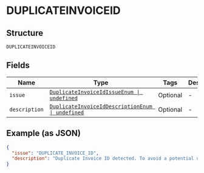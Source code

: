 
# DUPLICATEINVOICEID

## Structure

`DUPLICATEINVOICEID`

## Fields

| Name | Type | Tags | Description |
|  --- | --- | --- | --- |
| `issue` | [`DuplicateInvoiceIdIssueEnum \| undefined`](../../doc/models/duplicate-invoice-id-issue-enum.md) | Optional | - |
| `description` | [`DuplicateInvoiceIdDescriptionEnum \| undefined`](../../doc/models/duplicate-invoice-id-description-enum.md) | Optional | - |

## Example (as JSON)

```json
{
  "issue": "DUPLICATE_INVOICE_ID",
  "description": "Duplicate Invoice ID detected. To avoid a potential duplicate transaction your account setting requires that Invoice Id be unique for each transaction."
}
```

